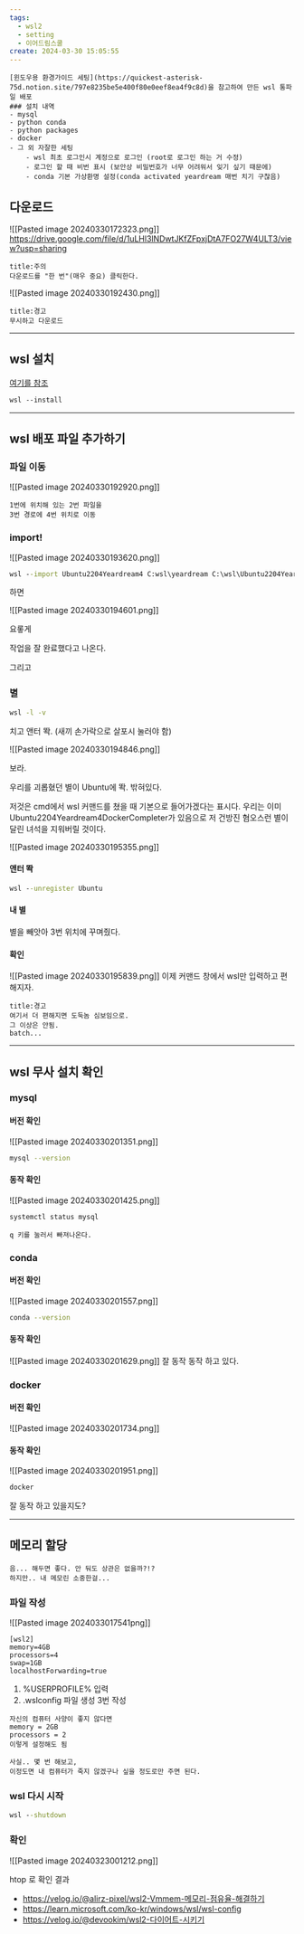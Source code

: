 ```yaml
---
tags:
  - wsl2
  - setting
  - 이어드림스쿨
create: 2024-03-30 15:05:55
---
```


```ad-note
[윈도우용 환경가이드 세팅](https://quickest-asterisk-75d.notion.site/797e8235be5e400f80e0eef8ea4f9c8d)을 참고하여 만든 wsl 통파일 배포
### 설치 내역
- mysql
- python conda
- python packages
- docker
- 그 외 자잘한 세팅
	- wsl 최초 로그인시 계정으로 로그인 (root로 로그인 하는 거 수정)
	- 로그인 할 때 비번 표시 (보안상 비밀번호가 너무 어려워서 잊기 싶기 때문에)
	- conda 기본 가상환명 설정(conda activated yeardream 매번 치기 구찮음)
```

## 다운로드

![[Pasted image 20240330172323.png]]
https://drive.google.com/file/d/1uLHl3lNDwtJKfZFpxjDtA7FO27W4ULT3/view?usp=sharing

```ad-important
title:주의
다운로드를 "한 번"(매우 중요) 클릭한다.
```

![[Pasted image 20240330192430.png]]

```ad-warning
title:경고
무시하고 다운로드
```



---

## wsl 설치


[여기를 참조](https://quickest-asterisk-75d.notion.site/0-WSL-637b2a71df7b4eadb716b35df22649ee)

```ps
wsl --install
```


---

## wsl 배포 파일 추가하기

### 파일 이동

![[Pasted image 20240330192920.png]]


```ad-note
1번에 위치해 있는 2번 파일을
3번 경로에 4번 위치로 이동
```

### import!

![[Pasted image 20240330193620.png]]

```cmd
wsl --import Ubuntu2204Yeardream4 C:wsl\yeardream C:\wsl\Ubuntu2204Yeardream4DockerComplete.tar
```

하면

![[Pasted image 20240330194601.png]]

요롷게

작업을 잘 완료했다고 나온다.


그리고

### 별

```cmd
wsl -l -v
```

치고 앤터 똭. (새끼 손가락으로 살포시 눌러야 함)

![[Pasted image 20240330194846.png]]

보라.

우리를 괴롭혔던 별이 Ubuntu에 똭. 밖혀있다.

저것은 cmd에서 wsl 커맨드를 쳤을 때 기본으로 들어가겠다는 표시다.
우리는 이미 Ubuntu2204Yeardream4DockerCompleter가 있음으로
저 건방진 혐오스런 별이 달린 녀석을 지워버릴 것이다.

![[Pasted image 20240330195355.png]]

#### 앤터 똭
```cmd
wsl --unregister Ubuntu
```

#### 내 별

별을 빼앗아 3번 위치에 꾸며줬다.

#### 확인

![[Pasted image 20240330195839.png]]
이제 커맨드 창에서 wsl만 입력하고 편해지자.

```ad-warning
title:경고
여기서 더 편해지면 도둑놈 심보임으로. 
그 이상은 안됨.
batch...
```

---
## wsl 무사 설치 확인

### mysql

#### 버전 확인
![[Pasted image 20240330201351.png]]
```sh
mysql --version
```


#### 동작 확인
![[Pasted image 20240330201425.png]]
```sh
systemctl status mysql
```

```ad-tip
q 키를 눌러서 빠져나온다.
```

### conda

#### 버전 확인
![[Pasted image 20240330201557.png]]
```sh
conda --version
```

#### 동작 확인
![[Pasted image 20240330201629.png]]
잘 동작 동작 하고 있다.

### docker

#### 버전 확인
![[Pasted image 20240330201734.png]]

#### 동작 확인
![[Pasted image 20240330201951.png]]
```sh
docker
```
잘 동작 하고 있을지도?

---


## 메모리 할당

```ad-note
음... 해두면 좋다. 안 둬도 상관은 없을까?!?
하지만.. 내 메모린 소중한걸...
```

### 파일 작성

![[Pasted image 2024033017541png]]

```text file:.wslconfig
[wsl2]
memory=4GB
processors=4
swap=1GB
localhostForwarding=true
```

1. %USERPROFILE% 입력
2. .wslconfig 파일 생성
 3번 작성

```ad-note
자신의 컴퓨터 사양이 좋지 않다면
memory = 2GB
processors = 2
이렇게 설정해도 됨

사실.. 몇 번 해보고,
이정도면 내 컴퓨터가 죽지 않겠구나 싶을 정도로만 주면 된다.
```


### wsl 다시 시작


```cmd title:reboot
wsl --shutdown
```


### 확인

![[Pasted image 20240323001212.png]]

htop 로 확인 결과


- https://velog.io/@alirz-pixel/wsl2-Vmmem-메모리-점유율-해결하기
- https://learn.microsoft.com/ko-kr/windows/wsl/wsl-config
- https://velog.io/@devookim/wsl2-다이어트-시키기

